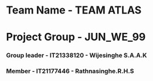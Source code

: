 # Team Name - TEAM ATLAS 
# Project Group - JUN_WE_99
### Group leader - IT21338120 - Wijesinghe S.A.A.K
### Member - IT21177446 - Rathnasinghe.R.H.S
